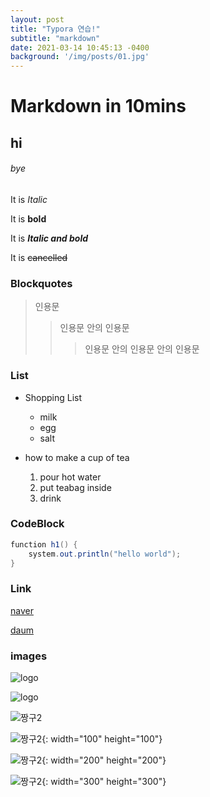 ```yaml
---
layout: post
title: "Typora 연습!"
subtitle: "markdown"
date: 2021-03-14 10:45:13 -0400
background: '/img/posts/01.jpg'
---
```


# Markdown in 10mins

## hi

###### bye





It is *Italic*

It is **bold**

It is ***Italic and bold***

It is ~~cancelled~~





### Blockquotes

> 인용문
>
> > 인용문 안의 인용문
> >
> > > 인용문 안의 인용문 안의 인용문





### List

* Shopping List
  * milk
  * egg
  * salt

* how to make a cup of tea
  1. pour hot water
  2. put teabag inside
  3. drink





### CodeBlock

```java
function h1() {
    system.out.println("hello world");
}
```





### Link

[naver](https://www.naver.com)

[daum][daum-link]

[daum-link]:https://www.daum.net/





### images

![logo](https://search.pstatic.net/common/?src=http%3A%2F%2Fblogfiles.naver.net%2FMjAyMTAxMjhfMTM4%2FMDAxNjExODE4MTEyMjg5.9DbMiJxvIcF0PL0OXvFB2ONLPh694CcnJI9llVGyCLAg.qSu_gq2uqchRo066gpRmQ88RMrLlRDWidx6uK4JtJ3og.JPEG.lovess707%2F%25C6%25F7%25B8%25DE%25B6%25F3%25B4%25CF%25BE%25C8.jpg&type=a340)







![logo][2]

[2]:https://search.pstatic.net/common/?src=http%3A%2F%2Fblogfiles.naver.net%2FMjAyMTAxMjhfMTM4%2FMDAxNjExODE4MTEyMjg5.9DbMiJxvIcF0PL0OXvFB2ONLPh694CcnJI9llVGyCLAg.qSu_gq2uqchRo066gpRmQ88RMrLlRDWidx6uK4JtJ3og.JPEG.lovess707%2F%25C6%25F7%25B8%25DE%25B6%25F3%25B4%25CF%25BE%25C8.jpg&type=a340





![짱구2](https://user-images.githubusercontent.com/80113933/110157303-5b933680-7e2b-11eb-918a-b9cfcb27cfd6.jpg)

![짱구2](https://user-images.githubusercontent.com/80113933/110157303-5b933680-7e2b-11eb-918a-b9cfcb27cfd6.jpg){: width="100" height="100"}

![짱구2](https://user-images.githubusercontent.com/80113933/110157303-5b933680-7e2b-11eb-918a-b9cfcb27cfd6.jpg){: width="200" height="200"}

![짱구2](https://user-images.githubusercontent.com/80113933/110157303-5b933680-7e2b-11eb-918a-b9cfcb27cfd6.jpg){: width="300" height="300"}
